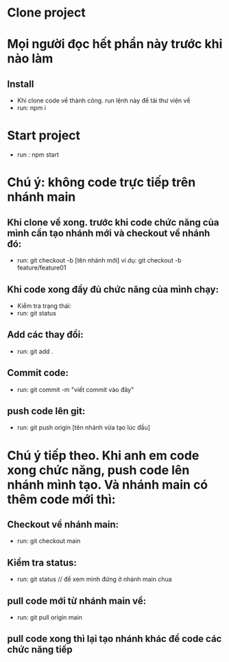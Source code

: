 # Clone project

# Mọi người đọc hết phần này trước khi nào làm

## Install

-   Khi clone code về thành công. run lệnh này để tải thư viện về
-   run: npm i

# Start project

-   run : npm start

# Chú ý: không code trực tiếp trên nhánh main

## Khi clone về xong. trước khi code chức năng của mình cần tạo nhánh mới và checkout về nhánh đó:

-   run: git checkout -b [tên nhánh mới] ví dụ: git checkout -b feature/feature01

## Khi code xong đầy đủ chức năng của mình chạy:

-   Kiểm tra trạng thái:
-   run: git status

## Add các thay đổi:

-   run: git add .

## Commit code:

-   run: git commit -m "viết commit vào đây"

## push code lên git:

-   run: git push origin [tên nhánh vừa tạo lúc đầu]

# Chú ý tiếp theo. Khi anh em code xong chức năng, push code lên nhánh mình tạo. Và nhánh main có thêm code mới thì:

## Checkout về nhánh main:

-   run: git checkout main

## Kiểm tra status:

-   run: git status // để xem mình đứng ở nhánh main chua

## pull code mới từ nhánh main về:

-   run: git pull origin main

## pull code xong thì lại tạo nhánh khác để code các chức năng tiếp
